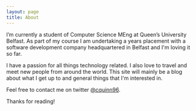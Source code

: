 ```yaml
---
layout: page
title: About
---
```


<!-- <p class="message">
  Hey there! This page is included as an example. Feel free to customize it for your own use upon downloading. Carry on!
</p> -->

I’m currently a student of Computer Science MEng at Queen’s University Belfast. As part of my course I am undertaking a years placement with a software development company headquartered in Belfast and I'm loving it so far.

I have a passion for all things technology related. I also love to travel and meet new people from around the world. This site will mainly be a blog about what I get up to and general things that I'm interested in.

Feel free to contact me on twitter [@cquinn96](https://twitter.com/cquinn96).

Thanks for reading!

